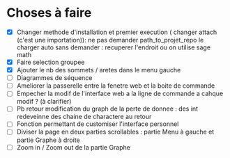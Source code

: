 # Choses à faire

- [X] Changer methode d'installation et premier execution ( changer attach (c'est une importation)): ne pas demander path_to_projet_repo le charger auto sans demander : recuperer l'endroit ou on utilise sage math
- [X] Faire selection groupee 
- [X] Ajouter le nb des sommets / aretes dans le menu gauche
- [ ] Diagrammes de séquence
- [ ] Ameliorer la passerelle entre la fenetre web et la boite de commande
- [ ] Empecher la modif de l'interface web a la ligne de commande a cahque modif ? (à clarifier)
- [ ] Pb retour modification du graph de la perte de donnee : des int redeveinne des chaine de charactere au retour
- [ ] Fonction permettant de customiser l'interface personnel
- [ ] Diviser la page en deux parties scrollables : partie Menu à gauche et partie Graphe à droite
- [ ] Zoom in / Zoom out de la partie Graphe